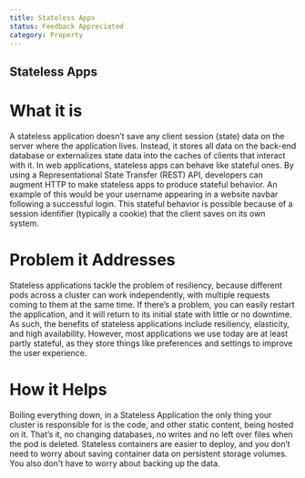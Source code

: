 ```yaml
---
title: Stateless Apps
status: Feedback Appreciated
category: Property
---
```

## Stateless Apps

# What it is

A stateless application doesn’t save any client session (state) data on the server where the application lives. Instead, it stores all data on the back-end database or externalizes state data into the caches of clients that interact with it. In web applications, stateless apps can behave like stateful ones. By using a Representational State Transfer (REST) API, developers can augment HTTP to make stateless apps to produce stateful behavior. An example of this would be your username appearing in a website navbar following a successful login. This stateful behavior is possible because of a session identifier (typically a cookie) that the client saves on its own system. 

# Problem it Addresses 

Stateless applications tackle the problem of resiliency, because different pods across a cluster can work independently, with multiple requests coming to them at the same time. If there’s a problem, you can easily restart the application, and it will return to its initial state with little or no downtime. As such, the benefits of stateless applications include resiliency, elasticity, and high availability. However, most applications we use today are at least partly stateful, as they store things like preferences and settings to improve the user experience.

# How it Helps

Boiling everything down, in a Stateless Application the only thing your cluster is responsible for is the code, and other static content, being hosted on it. That’s it, no changing databases, no writes and no left over files when the pod is deleted. Stateless containers are easier to deploy, and you don’t need to worry about saving container data on persistent storage volumes. You also don't have to worry about backing up the data.
